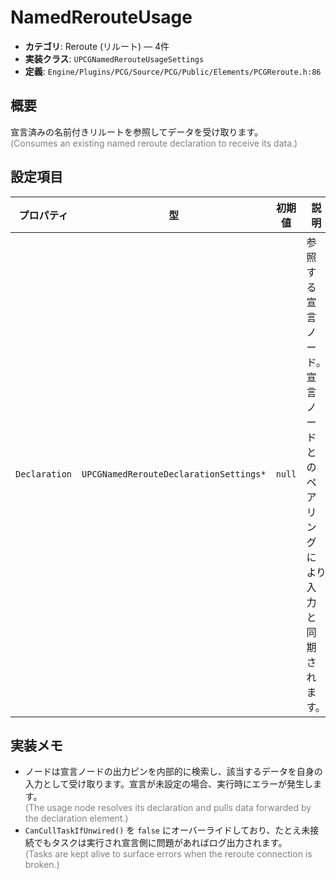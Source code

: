# NamedRerouteUsage

- **カテゴリ**: Reroute (リルート) — 4件
- **実装クラス**: `UPCGNamedRerouteUsageSettings`
- **定義**: `Engine/Plugins/PCG/Source/PCG/Public/Elements/PCGReroute.h:86`

## 概要

宣言済みの名前付きリルートを参照してデータを受け取ります。<br><span style='color:gray'>(Consumes an existing named reroute declaration to receive its data.)</span>

## 設定項目

| プロパティ | 型 | 初期値 | 説明 |
| --- | --- | --- | --- |
| `Declaration` | `UPCGNamedRerouteDeclarationSettings*` | `null` | 参照する宣言ノード。宣言ノードとのペアリングにより入力と同期されます。 |

## 実装メモ

- ノードは宣言ノードの出力ピンを内部的に検索し、該当するデータを自身の入力として受け取ります。宣言が未設定の場合、実行時にエラーが発生します。<br><span style='color:gray'>(The usage node resolves its declaration and pulls data forwarded by the declaration element.)</span>
- `CanCullTaskIfUnwired()` を `false` にオーバーライドしており、たとえ未接続でもタスクは実行され宣言側に問題があればログ出力されます。<br><span style='color:gray'>(Tasks are kept alive to surface errors when the reroute connection is broken.)</span>
